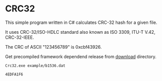 CRC32
=====

This simple program written in C# calculates CRC-32 hash for a given file.

It uses CRC-32/ISO-HDLC standard also known as ISO 3309, ITU-T V.42, CRC-32-IEEE.

The CRC of ASCII "123456789" is 0xcbf43926.

Get precompiled framework dependend release from [download](download/) directory.

```
Crc32.exe example/b1536.dat
```

```
4EDFA1F6
```
